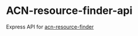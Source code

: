 # ACN-resource-finder-api
Express API for [acn-resource-finder](https://github.com/Ngoakor12/coding-resource-finder)
